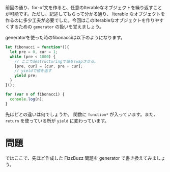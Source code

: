 前回の通り、for-of文を作ると、任意のIterableなオブジェクトを繰り返すことが可能です。ただし、記述してもらって分かる通り、 Iterable なオブジェクトを作るのに多少工夫が必要でした。今回はこのIterableなオブジェクトを作りやすくするための `generator` の扱いを覚えましょう。

generatorを使った時のfibonacciは以下のようになります。

```javascript
let fibonacci = function*(){
  let pre = 0, cur = 1;
  while (pre < 1000) {
    // ここでdestructuringで値をswapさせる。
    [pre, cur] = [cur, pre + cur];
    // yieldで値を返す
    yield pre;
  }
}();

for (var n of fibonacci) {
  console.log(n);
}
```

先ほどとの違いは何でしょうか。 関数に `function*` が入っています。また、`return` を使っている所が `yield` に変わっています。

# 問題

ではここで、先ほど作成した FizzBuzz 問題を generator で書き換えてみましょう。

